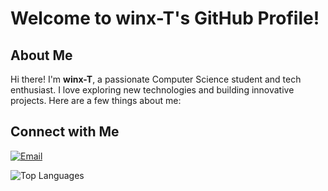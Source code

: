 # Welcome to winx-T's GitHub Profile!

## About Me

Hi there! I'm **winx-T**, a passionate Computer Science student and tech enthusiast. I love exploring new technologies and building innovative projects. Here are a few things about me:


## Connect with Me

[![Email](https://img.icons8.com/color/48/000000/gmail.png)](mailto:ali.belyoum.68@edu.uiz.ac.ma)

![Top Languages](https://github-readme-stats.vercel.app/api/top-langs?username=winx-T&show_icons=true&locale=en&layout=compact)
